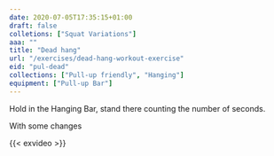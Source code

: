 ```yaml
---
date: 2020-07-05T17:35:15+01:00
draft: false
colletions: ["Squat Variations"]
aaa: ""
title: "Dead hang"
url: "/exercises/dead-hang-workout-exercise"
eid: "pul-dead"
collections: ["Pull-up friendly", "Hanging"]
equipment: ["Pull-up Bar"]
---
```

Hold in the Hanging Bar, stand there counting the number of seconds.

With some changes

<!--more-->

{{< exvideo >}}
